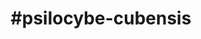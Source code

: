---
title: "#psilocybe-cubensis"
hashtag: "psilocybe-cubensis"
tags:
  - Cultivated
  - Psychedelic Mushroom
  - Agaric
  - Psilocybin
---